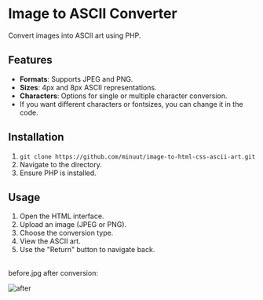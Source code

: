 # Image to ASCII Converter

Convert images into ASCII art using PHP.

## Features
- **Formats**: Supports JPEG and PNG.
- **Sizes**: 4px and 8px ASCII representations. 
- **Characters**: Options for single or multiple character conversion. 
- If you want different characters or fontsizes, you can change it in the code.

## Installation
1. `git clone https://github.com/minuut/image-to-html-css-ascii-art.git`
2. Navigate to the directory.
3. Ensure PHP is installed.

## Usage
1. Open the HTML interface.
2. Upload an image (JPEG or PNG).
3. Choose the conversion type.
4. View the ASCII art.
5. Use the "Return" button to navigate back.

<br>
before.jpg after conversion:

![after](https://github.com/geduld/image-to-html-css-ASCII-art/blob/main/assets/images/after.jpg?raw=true)


